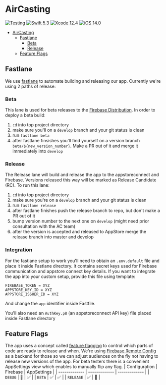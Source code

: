 # AirCasting
[![Testing](https://github.com/HabitatMap/AirCastingiOS/actions/workflows/tests.yml/badge.svg)](https://github.com/HabitatMap/AirCastingiOS/actions/workflows/tests.yml)
[![Swift 5.3](https://img.shields.io/badge/Swift-5.3-green.svg)](https://swift.org)
[![Xcode 12.4](https://img.shields.io/badge/Xcode-12.4-green.svg)](https://developer.apple.com/xcode/)
[![iOS 14.0](https://img.shields.io/badge/iOS-14.0-green.svg)](https://developer.apple.com/ios/)

- [AirCasting](#aircasting)
  * [Fastlane](#fastlane)
    + [Beta](#beta)
    + [Release](#release)
  * [Feature Flags](#feature-flags)
## Fastlane
We use [fastlane](https://fastlane.tools) to automate building and releasing our app. Currently we're using 2 paths of release:
### Beta
This lane is used for beta releases to the [Firebase Distribution](https://firebase.google.com/docs/app-distribution). In order to deploy a beta build:
1. `cd` into top project directory
2. make sure you'll on a `develop` branch and your git status is clean
3. run `fastlane beta`
4. after fastlane finsishes you'll find yourself on a version branch `beta/${new_version_number}`. Make a PR out of it and merge it immediately into `develop`  

### Release
The Release lane will build and release the app to the appstoreconnect and Firebase. Versions released this way will be marked as Release Candidate (RC). To run this lane:
1. `cd` into top project directory
2. make sure you're on a `develop` branch and your git status is clean
3. run `fastlane release`
4. after fastlane finishes push the release branch to repo, but don't make a PR out of it
5. bump version number to the next one on `develop` (might need prior consultation with the AC team)
6. after the version is accepted and released to AppStore merge the release branch into master and develop

### Integration
For the fastlane setup to work you'll need to obtain an `.env.default` file and place it inside Fastlane directory. It contains secret keys used for Firebase communication and appstore connect key details. 
If you want to integrate the app into your custom setup, provide this file using template:
```
FIREBASE_TOKEN = XYZ
APPSTORE_KEY_ID = XYZ
APPSTORE_ISSUER_ID = XYZ
```
And change the `app` identifier inside Fastfile.

You'll also need an `AuthKey.p8` (an appstoreconnect API key) file placed inside Fastlane directory

## Feature Flags
The app uses a concept called [feature flagging](https://martinfowler.com/articles/feature-toggles.html) to control which parts of code are ready to release and when. We're using [Firebase Remote Config](https://firebase.google.com/docs/remote-config) as a backend for those so we can adjust audiences on the fly not having to release new versions of the app. For beta testers there is a convenient AppSettings view which enables to manually flip any flag.
| Configuration  | Firebase | AppSettings |
| ------------- | ------------- | ------------- |
| `DEBUG` | 🛑 | ✅ |
| `BETA` | ✅ | ✅ |
| `RELEASE` | ✅ | 🛑 |
